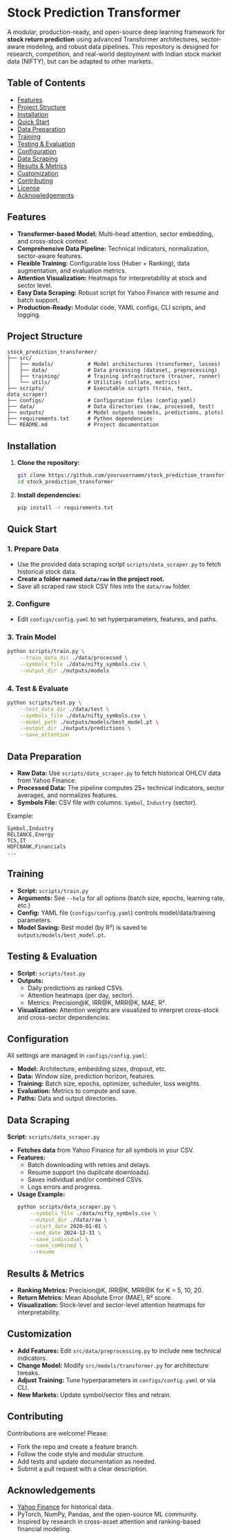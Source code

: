 # Stock Prediction Transformer

A modular, production-ready, and open-source deep learning framework for **stock return prediction** using advanced Transformer architectures, sector-aware modeling, and robust data pipelines. This repository is designed for research, competition, and real-world deployment with Indian stock market data (NIFTY), but can be adapted to other markets.

## Table of Contents

- [Features](#features)
- [Project Structure](#project-structure)
- [Installation](#installation)
- [Quick Start](#quick-start)
- [Data Preparation](#data-preparation)
- [Training](#training)
- [Testing & Evaluation](#testing--evaluation)
- [Configuration](#configuration)
- [Data Scraping](#data-scraping)
- [Results & Metrics](#results--metrics)
- [Customization](#customization)
- [Contributing](#contributing)
- [License](#license)
- [Acknowledgements](#acknowledgements)

## Features

- **Transformer-based Model:** Multi-head attention, sector embedding, and cross-stock context.
- **Comprehensive Data Pipeline:** Technical indicators, normalization, sector-aware features.
- **Flexible Training:** Configurable loss (Huber + Ranking), data augmentation, and evaluation metrics.
- **Attention Visualization:** Heatmaps for interpretability at stock and sector level.
- **Easy Data Scraping:** Robust script for Yahoo Finance with resume and batch support.
- **Production-Ready:** Modular code, YAML configs, CLI scripts, and logging.

## Project Structure

```
stock_prediction_transformer/
├── src/
│   ├── models/           # Model architectures (transformer, losses)
│   ├── data/             # Data processing (dataset, preprocessing)
│   ├── training/         # Training infrastructure (trainer, runner)
│   └── utils/            # Utilities (collate, metrics)
├── scripts/              # Executable scripts (train, test, data_scraper)
├── configs/              # Configuration files (config.yaml)
├── data/                 # Data directories (raw, processed, test)
├── outputs/              # Model outputs (models, predictions, plots)
├── requirements.txt      # Python dependencies
└── README.md             # Project documentation
```

## Installation

1. **Clone the repository:**
   ```bash
   git clone https://github.com/yourusername/stock_prediction_transformer.git
   cd stock_prediction_transformer
   ```

2. **Install dependencies:**
   ```bash
   pip install -r requirements.txt
   ```



## Quick Start

### 1. **Prepare Data**

- Use the provided data scraping script `scripts/data_scraper.py` to fetch historical stock data.
- **Create a folder named `data/raw` in the project root.**
- Save all scraped raw stock CSV files into the `data/raw` folder.

### 2. **Configure**

- Edit `configs/config.yaml` to set hyperparameters, features, and paths.

### 3. **Train Model**

```bash
python scripts/train.py \
    --train_data_dir ./data/processed \
    --symbols_file ./data/nifty_symbols.csv \
    --output_dir ./outputs/models
```

### 4. **Test & Evaluate**

```bash
python scripts/test.py \
    --test_data_dir ./data/test \
    --symbols_file ./data/nifty_symbols.csv \
    --model_path ./outputs/models/best_model.pt \
    --output_dir ./outputs/predictions \
    --save_attention
```

## Data Preparation

- **Raw Data:** Use `scripts/data_scraper.py` to fetch historical OHLCV data from Yahoo Finance.
- **Processed Data:** The pipeline computes 25+ technical indicators, sector averages, and normalizes features.
- **Symbols File:** CSV file with columns: `Symbol`, `Industry` (sector).

Example:
```csv
Symbol,Industry
RELIANCE,Energy
TCS,IT
HDFCBANK,Financials
...
```

## Training

- **Script:** `scripts/train.py`
- **Arguments:** See `--help` for all options (batch size, epochs, learning rate, etc.)
- **Config:** YAML file (`configs/config.yaml`) controls model/data/training parameters.
- **Model Saving:** Best model (by R²) is saved to `outputs/models/best_model.pt`.

## Testing & Evaluation

- **Script:** `scripts/test.py`
- **Outputs:**
  - Daily predictions as ranked CSVs.
  - Attention heatmaps (per day, sector).
  - Metrics: Precision@K, IRR@K, MRR@K, MAE, R².
- **Visualization:** Attention weights are visualized to interpret cross-stock and cross-sector dependencies.

## Configuration

All settings are managed in `configs/config.yaml`:

- **Model:** Architecture, embedding sizes, dropout, etc.
- **Data:** Window size, prediction horizon, features.
- **Training:** Batch size, epochs, optimizer, scheduler, loss weights.
- **Evaluation:** Metrics to compute and save.
- **Paths:** Data and output directories.

## Data Scraping

**Script:** `scripts/data_scraper.py`

- **Fetches data** from Yahoo Finance for all symbols in your CSV.
- **Features:**
  - Batch downloading with retries and delays.
  - Resume support (no duplicate downloads).
  - Saves individual and/or combined CSVs.
  - Logs errors and progress.
- **Usage Example:**
  ```bash
  python scripts/data_scraper.py \
      --symbols_file ./data/nifty_symbols.csv \
      --output_dir ./data/raw \
      --start_date 2020-01-01 \
      --end_date 2024-12-31 \
      --save_individual \
      --save_combined \
      --resume
  ```

## Results & Metrics

- **Ranking Metrics:** Precision@K, IRR@K, MRR@K for K = 5, 10, 20.
- **Return Metrics:** Mean Absolute Error (MAE), R² score.
- **Visualization:** Stock-level and sector-level attention heatmaps for interpretability.

## Customization

- **Add Features:** Edit `src/data/preprocessing.py` to include new technical indicators.
- **Change Model:** Modify `src/models/transformer.py` for architecture tweaks.
- **Adjust Training:** Tune hyperparameters in `configs/config.yaml` or via CLI.
- **New Markets:** Update symbol/sector files and retrain.

## Contributing

Contributions are welcome! Please:
- Fork the repo and create a feature branch.
- Follow the code style and modular structure.
- Add tests and update documentation as needed.
- Submit a pull request with a clear description.


## Acknowledgements

- [Yahoo Finance](https://finance.yahoo.com/) for historical data.
- PyTorch, NumPy, Pandas, and the open-source ML community.
- Inspired by research in cross-asset attention and ranking-based financial modeling.


